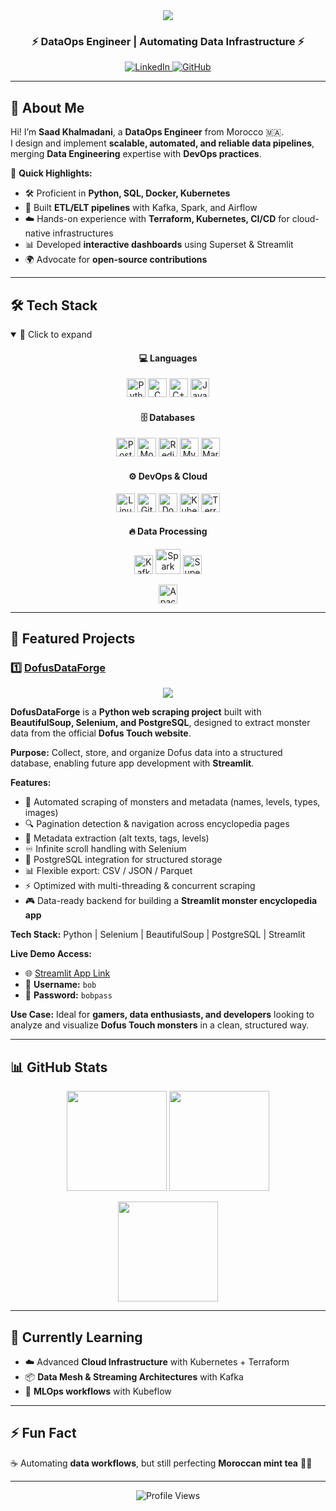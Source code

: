 <div align="center">
  <img src="https://capsule-render.vercel.app/api?type=waving&color=gradient&height=200&section=header&text=Saad%20KHALMADANI%20🚀&fontSize=40&animation=fadeIn&fontAlignY=40" />
  
  <h3>⚡ DataOps Engineer | Automating Data Infrastructure ⚡</h3>
  
  <a href="https://www.linkedin.com/in/saad-khalmadani" target="_blank"> 
    <img src="https://img.shields.io/badge/LinkedIn-blue?style=flat&logo=linkedin" alt="LinkedIn"/> 
  </a> 
  <a href="https://github.com/SaadkhPy" target="_blank"> 
    <img src="https://img.shields.io/badge/GitHub-black?style=flat&logo=github" alt="GitHub"/> 
  </a>
</div>

---

## 🚀 About Me  

Hi! I’m **Saad Khalmadani**, a **DataOps Engineer** from Morocco 🇲🇦.  
I design and implement **scalable, automated, and reliable data pipelines**, merging **Data Engineering** expertise with **DevOps practices**.

🔹 **Quick Highlights:**  
- 🛠️ Proficient in **Python, SQL, Docker, Kubernetes**  
- 🔄 Built **ETL/ELT pipelines** with Kafka, Spark, and Airflow  
- ☁️ Hands-on experience with **Terraform, Kubernetes, CI/CD** for cloud-native infrastructures  
- 📊 Developed **interactive dashboards** using Superset & Streamlit  
- 🌍 Advocate for **open-source contributions**  

---

## 🛠️ Tech Stack  

<details open>
<summary>📂 Click to expand</summary>

<div align="center">

<h4>💻 Languages</h4>
<p>
  <img src="https://cdn.jsdelivr.net/gh/devicons/devicon/icons/python/python-original.svg" width="30" title="Python" />
  <img src="https://cdn.jsdelivr.net/gh/devicons/devicon/icons/c/c-original.svg" width="30" title="C" />
  <img src="https://cdn.jsdelivr.net/gh/devicons/devicon/icons/cplusplus/cplusplus-original.svg" width="30" title="C++" />
  <img src="https://cdn.jsdelivr.net/gh/devicons/devicon/icons/java/java-original.svg" width="30" title="Java" />
</p>

<h4>🗄️ Databases</h4>
<p>
  <img src="https://cdn.jsdelivr.net/gh/devicons/devicon/icons/postgresql/postgresql-original.svg" width="30" title="PostgreSQL" />
  <img src="https://cdn.jsdelivr.net/gh/devicons/devicon/icons/mongodb/mongodb-original.svg" width="30" title="MongoDB" />
  <img src="https://cdn.jsdelivr.net/gh/devicons/devicon/icons/redis/redis-original.svg" width="30" title="Redis" />
  <img src="https://cdn.jsdelivr.net/gh/devicons/devicon/icons/mysql/mysql-original.svg" width="30" title="MySQL" />
  <img src="https://cdn.jsdelivr.net/gh/devicons/devicon/icons/mariadb/mariadb-original.svg" width="30" title="MariaDB" />
</p>

<h4>⚙️ DevOps & Cloud</h4>
<p>
  <img src="https://cdn.jsdelivr.net/gh/devicons/devicon/icons/linux/linux-original.svg" width="30" title="Linux" />
  <img src="https://cdn.jsdelivr.net/gh/devicons/devicon/icons/git/git-original.svg" width="30" title="Git" />
  <img src="https://cdn.jsdelivr.net/gh/devicons/devicon/icons/docker/docker-original.svg" width="30" title="Docker" />
  <img src="https://cdn.jsdelivr.net/gh/devicons/devicon/icons/kubernetes/kubernetes-plain.svg" width="30" title="Kubernetes" />
  <img src="https://cdn.jsdelivr.net/gh/devicons/devicon/icons/terraform/terraform-original.svg" width="30" title="Terraform" />
</p>

<h4>🔥 Data Processing</h4>
<p>
  <img src="https://cdn.jsdelivr.net/gh/devicons/devicon/icons/apachekafka/apachekafka-original.svg" width="30" title="Kafka" />
  <img src="https://cdn.jsdelivr.net/gh/devicons/devicon/icons/apachespark/apachespark-original-wordmark.svg" width="40" title="Spark" />
  <img src="https://assets.streamlinehq.com/image/private/w_300,h_300,ar_1/f_auto/v1/icons/1/apache-superset-icon-cyc19fiufldpekdt6c7jg.png/apache-superset-icon 80ygkwbe76iyhvftejjahm.png?_a=DATAg1AAZAA0" width="30" title="Superset" /></p>
  <img src="https://upload.wikimedia.org/wikipedia/commons/b/b5/Apache_Kylin_logo.svg" width="30" title="Apache Kylin" />
</div>
</details>

---

## 📌 Featured Projects  

### 1️⃣ [DofusDataForge](https://github.com/SaadkhPy/DofusDataForge-project)
<p align="center">
  <img src="https://github-readme-stats.vercel.app/api/pin/?username=SaadkhPy&repo=DofusDataForge-project&theme=radical" />
</p>

**DofusDataForge** is a **Python web scraping project** built with **BeautifulSoup, Selenium, and PostgreSQL**, designed to extract monster data from the official **Dofus Touch website**.  

**Purpose:** Collect, store, and organize Dofus data into a structured database, enabling future app development with **Streamlit**.  

**Features:**  
- 🧩 Automated scraping of monsters and metadata (names, levels, types, images)  
- 🔍 Pagination detection & navigation across encyclopedia pages  
- 📝 Metadata extraction (alt texts, tags, levels)  
- ♾️ Infinite scroll handling with Selenium  
- 💾 PostgreSQL integration for structured storage  
- 📊 Flexible export: CSV / JSON / Parquet  
- ⚡ Optimized with multi-threading & concurrent scraping  
- 🎮 Data-ready backend for building a **Streamlit monster encyclopedia app**  

**Tech Stack:** Python | Selenium | BeautifulSoup | PostgreSQL | Streamlit  

**Live Demo Access:**  
- 🌐 [Streamlit App Link](https://dofusdataforge-project.streamlit.app/)  
- 🔑 **Username:** `bob`  
- 🔑 **Password:** `bobpass`

**Use Case:** Ideal for **gamers, data enthusiasts, and developers** looking to analyze and visualize **Dofus Touch monsters** in a clean, structured way.  

---

## 📊 GitHub Stats  

<p align="center">
  <img src="https://github-readme-stats.vercel.app/api?username=SaadkhPy&show_icons=true&theme=radical" height="160" />
  <img src="https://github-readme-stats.vercel.app/api/top-langs/?username=SaadkhPy&layout=compact&theme=radical" height="160" />
</p>

<p align="center">
  <img src="https://streak-stats.demolab.com?user=SaadkhPy&theme=radical" height="160" />
</p> 

---

## 🌱 Currently Learning  

- ☁️ Advanced **Cloud Infrastructure** with Kubernetes + Terraform  
- 📦 **Data Mesh & Streaming Architectures** with Kafka  
- 🤖 **MLOps workflows** with Kubeflow  

---

## ⚡ Fun Fact  

☕ Automating **data workflows**, but still perfecting **Moroccan mint tea** 🍵😂

---

<div align="center">
  <img src="https://komarev.com/ghpvc/?username=SaadkhPy&label=Profile%20Views&color=blueviolet&style=flat" alt="Profile Views"/>
</div>
